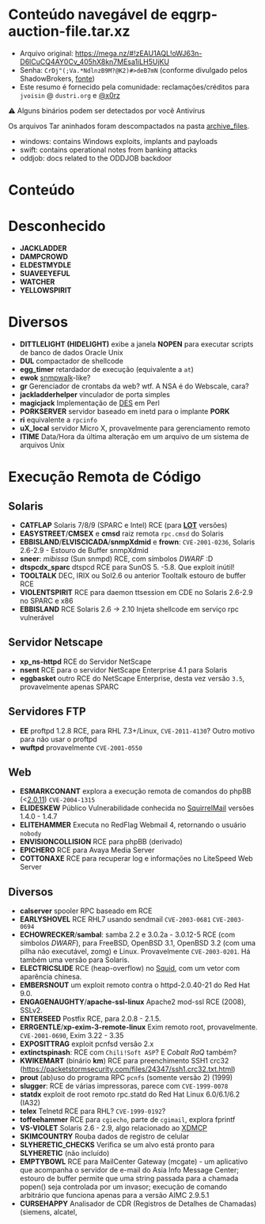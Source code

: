 # Conteúdo navegável de eqgrp-auction-file.tar.xz
- Arquivo original: https://mega.nz/#!zEAU1AQL!oWJ63n-D6lCuCQ4AY0Cv_405hX8kn7MEsa1iLH5UjKU
- Senha: `CrDj"(;Va.*NdlnzB9M?@K2)#>deB7mN` (conforme divulgado pelos ShadowBrokers, [fonte](https://medium.com/@shadowbrokerss/dont-forget-your-base-867d304a94b1))
- Este resumo é fornecido pela comunidade: reclamações/créditos para `jvoisin` @ `dustri.org` e [@x0rz](https://www.twitter.com/x0rz)

⚠️ Alguns binários podem ser detectados por você Antivírus

Os arquivos Tar aninhados foram descompactados na pasta [archive_files](/archive_files).

- windows: contains Windows exploits, implants and payloads
- swift: contains operational notes from banking attacks
- oddjob: docs related to the ODDJOB backdoor

# Conteúdo
# Desconhecido
- **JACKLADDER**
- **DAMPCROWD**
- **ELDESTMYDLE**
- **SUAVEEYEFUL**
- **WATCHER**
- **YELLOWSPIRIT**

# Diversos
- **DITTLELIGHT (HIDELIGHT)** exibe a janela **NOPEN** para executar scripts de banco de dados Oracle Unix
- **DUL** compactador de shellcode
- **egg_timer** retardador de execução (equivalente a `at`)
- **ewok** [snmpwalk](http://www.net-snmp.org/docs/man/snmpwalk.html)-like?
- **gr** Gerenciador de crontabs da web? wtf. A NSA é do Webscale, cara?
- **jackladderhelper** vinculador de porta simples
- **magicjack** Implementação de [DES](https://en.wikipedia.org/wiki/Data_Encryption_Standard) em Perl
- **PORKSERVER** servidor baseado em inetd para o implante **PORK**
- **ri** equivalente a `rpcinfo`
- **uX_local** servidor Micro X, provavelmente para gerenciamento remoto
- **ITIME** Data/Hora da última alteração em um arquivo de um sistema de arquivos Unix

# Execução Remota de Código
## Solaris
- **CATFLAP** Solaris 7/8/9 (SPARC e Intel) RCE (para [__LOT__]( https://twitter.com/hackerfantastic/status/850799265723056128 ) versões)
- **EASYSTREET**/**CMSEX** e **cmsd** raiz remota `rpc.cmsd` do Solaris
- **EBBISLAND**/**ELVISCICADA**/**snmpXdmid** e **frown**: `CVE-2001-0236`, Solaris 2.6-2.9 - Estouro de Buffer snmpXdmid
- **sneer**: *mibissa* (Sun snmpd) RCE, com símbolos *DWARF* :D
- **dtspcdx_sparc** dtspcd RCE para SunOS 5. -5.8. Que exploit inútil!
- **TOOLTALK** DEC, IRIX ou Sol2.6 ou anterior Tooltalk estouro de buffer RCE
- **VIOLENTSPIRIT** RCE para daemon ttsession em CDE no Solaris 2.6-2.9 no SPARC e x86
- **EBBISLAND** RCE Solaris 2.6 -> 2.10 Injeta shellcode em serviço rpc vulnerável

## Servidor Netscape
- **xp_ns-httpd** RCE do Servidor NetScape
- **nsent** RCE para o servidor NetScape Enterprise 4.1 para Solaris
- **eggbasket** outro RCE do NetScape Enterprise, desta vez versão `3.5`, provavelmente apenas SPARC

## Servidores FTP
- **EE** proftpd 1.2.8 RCE, para RHL 7.3+/Linux, `CVE-2011-4130`? Outro motivo para não usar o proftpd
- **wuftpd** provavelmente `CVE-2001-0550`

## Web
- **ESMARKCONANT** explora a execução remota de comandos do phpBB (<[2.0.11](https://www.phpbb.com/community/viewtopic.php?t=240636)) `CVE-2004-1315`
- **ELIDESKEW** Público Vulnerabilidade conhecida no [SquirrelMail](https://squirrelmail.org/) versões 1.4.0 - 1.4.7
- **ELITEHAMMER** Executa no RedFlag Webmail 4, retornando o usuário `nobody`
- **ENVISIONCOLLISION** RCE para phpBB (derivado)
- **EPICHERO** RCE para Avaya Media Server
- **COTTONAXE** RCE para recuperar log e informações no LiteSpeed ​​Web Server

## Diversos
- **calserver** spooler RPC baseado em RCE
- **EARLYSHOVEL** RCE RHL7 usando sendmail ` CVE-2003-0681 ` ` CVE-2003-0694 `
- **ECHOWRECKER**/**sambal**: samba 2.2 e 3.0.2a - 3.0.12-5 RCE (com símbolos *DWARF*), para FreeBSD, OpenBSD 3.1, OpenBSD 3.2 (com uma pilha não executável, zomg) e Linux. Provavelmente `CVE-2003-0201`. Há também uma versão para Solaris.
- **ELECTRICSLIDE** RCE (heap-overflow) no [Squid](http://www.squid-cache.org/), com um vetor com aparência chinesa.
- **EMBERSNOUT** um exploit remoto contra o httpd-2.0.40-21 do Red Hat 9.0.
- **ENGAGENAUGHTY**/**apache-ssl-linux** Apache2 mod-ssl RCE (2008), SSLv2.
- **ENTERSEED** Postfix RCE, para 2.0.8 - 2.1.5.
- **ERRGENTLE**/**xp-exim-3-remote-linux** Exim remoto root, provavelmente. `CVE-2001-0690`, Exim 3.22 - 3.35
- **EXPOSITTRAG** ​​exploit pcnfsd versão 2.x
- **extinctspinash**: RCE com `Chili!Soft ASP`? E *Cobalt RaQ* também?
- **KWIKEMART** (binário **km**) RCE para preenchimento SSH1 crc32 (https://packetstormsecurity.com/files/24347/ssh1.crc32.txt.html)
- **prout** (ab)uso do programa RPC `pcnfs` (somente versão 2) (1999)
- **slugger**: RCE de várias impressoras, parece com `CVE-1999-0078`
- **statdx** exploit de root remoto rpc.statd do Red Hat Linux 6.0/6.1/6.2 (IA32)
- **telex** Telnetd RCE para RHL? `CVE-1999-0192`?
- **toffeehammer** RCE para `cgiecho`, parte de `cgimail`, explora fprintf
- **VS-VIOLET** Solaris 2.6 - 2.9, algo relacionado ao [XDMCP](https://en.wikipedia.org/wiki/X_display_manager_(program_type)#X_Display_Manager_Control_Protocol)
- **SKIMCOUNTRY** Rouba dados de registro de celular
- **SLYHERETIC_CHECKS** Verifica se um alvo está pronto para **SLYHERETIC** (não incluído)
- **EMPTYBOWL** RCE para MailCenter Gateway (mcgate) - um aplicativo que acompanha o servidor de e-mail do Asia Info Message Center; estouro de buffer permite que uma string passada para a chamada popen() seja controlada por um invasor; execução de comando arbitrário que funciona apenas para a versão AIMC 2.9.5.1
- **CURSEHAPPY** Analisador de CDR (Registros de Detalhes de Chamadas) (siemens, alcatel,
